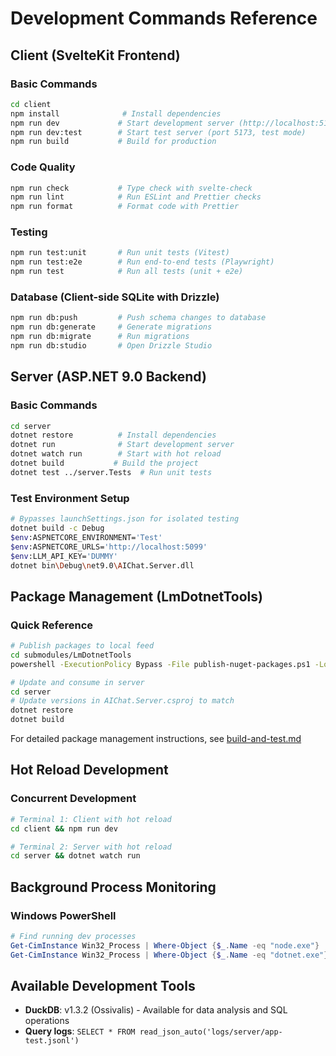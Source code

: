 # Development Commands Reference

## Client (SvelteKit Frontend)

### Basic Commands
```bash
cd client
npm install              # Install dependencies
npm run dev             # Start development server (http://localhost:5173)
npm run dev:test        # Start test server (port 5173, test mode)
npm run build           # Build for production
```

### Code Quality
```bash
npm run check           # Type check with svelte-check
npm run lint            # Run ESLint and Prettier checks
npm run format          # Format code with Prettier
```

### Testing
```bash
npm run test:unit       # Run unit tests (Vitest)
npm run test:e2e        # Run end-to-end tests (Playwright)
npm run test            # Run all tests (unit + e2e)
```

### Database (Client-side SQLite with Drizzle)
```bash
npm run db:push         # Push schema changes to database
npm run db:generate     # Generate migrations
npm run db:migrate      # Run migrations
npm run db:studio       # Open Drizzle Studio
```

## Server (ASP.NET 9.0 Backend)

### Basic Commands
```bash
cd server
dotnet restore          # Install dependencies
dotnet run              # Start development server
dotnet watch run        # Start with hot reload
dotnet build           # Build the project
dotnet test ../server.Tests  # Run unit tests
```

### Test Environment Setup
```bash
# Bypasses launchSettings.json for isolated testing
dotnet build -c Debug
$env:ASPNETCORE_ENVIRONMENT='Test'
$env:ASPNETCORE_URLS='http://localhost:5099'
$env:LLM_API_KEY='DUMMY'
dotnet bin\Debug\net9.0\AIChat.Server.dll
```

## Package Management (LmDotnetTools)

### Quick Reference
```bash
# Publish packages to local feed
cd submodules/LmDotnetTools
powershell -ExecutionPolicy Bypass -File publish-nuget-packages.ps1 -LocalOnly

# Update and consume in server
cd server
# Update versions in AIChat.Server.csproj to match
dotnet restore
dotnet build
```

For detailed package management instructions, see [build-and-test.md](./build-and-test.md)

## Hot Reload Development

### Concurrent Development
```bash
# Terminal 1: Client with hot reload
cd client && npm run dev

# Terminal 2: Server with hot reload  
cd server && dotnet watch run
```

## Background Process Monitoring

### Windows PowerShell
```powershell
# Find running dev processes
Get-CimInstance Win32_Process | Where-Object {$_.Name -eq "node.exe"} | Where-Object {$_.CommandLine -like "* dev"}
Get-CimInstance Win32_Process | Where-Object {$_.Name -eq "dotnet.exe"} | Where-Object {$_.CommandLine -like "*watch*"}
```

## Available Development Tools

- **DuckDB**: v1.3.2 (Ossivalis) - Available for data analysis and SQL operations
- **Query logs**: `SELECT * FROM read_json_auto('logs/server/app-test.jsonl')`